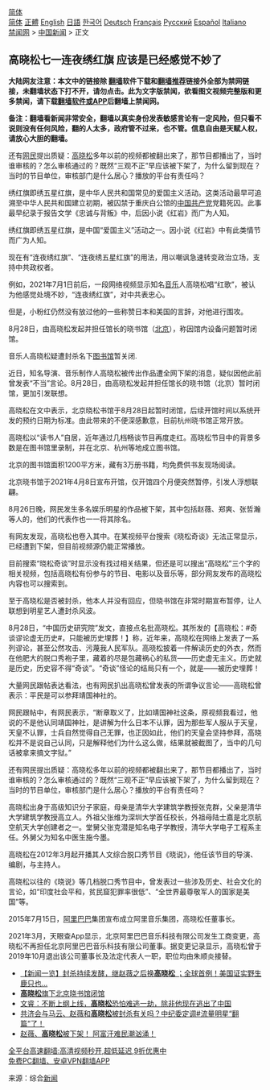  <!-- 面包屑导航 --> <div class="breadcrumb"><!-- GTranslate: https://gtranslate.io/ -->  <div class="switcher notranslate">  <div class="selected">  <a href="#" onclick="return false;"> 简体</a>  </div>  <div class="option">  <a href="https://www.bannedbook.org" onclick="doGTranslate('zh-CN|zh-CN');jQuery('div.switcher div.selected a').html(jQuery(this).html());return false;" title="简体中文" class="nturl selected"> 简体</a>  <a href="https://www.bannedbook.org/zh-tw/" onclick="doGTranslate('zh-CN|zh-TW');jQuery('div.switcher div.selected a').html(jQuery(this).html());return false;" title="繁體中文" class="nturl"> 正體</a>  <a href="https://www.bannedbook.org/en/" onclick="doGTranslate('zh-CN|en');jQuery('div.switcher div.selected a').html(jQuery(this).html());return false;" title="English" class="nturl"> English</a>  <a href="https://www.bannedbook.org/ja/" onclick="doGTranslate('zh-CN|ja');jQuery('div.switcher div.selected a').html(jQuery(this).html());return false;" title="日本語" class="nturl"> 日語</a>  <a href="https://www.bannedbook.org/ko/" onclick="doGTranslate('zh-CN|ko');jQuery('div.switcher div.selected a').html(jQuery(this).html());return false;" title="한국어" class="nturl"> 한국어</a>  <a href="https://www.bannedbook.org/de/" onclick="doGTranslate('zh-CN|de');jQuery('div.switcher div.selected a').html(jQuery(this).html());return false;" title="Deutsch" class="nturl"> Deutsch</a>  <a href="https://www.bannedbook.org/fr/" onclick="doGTranslate('zh-CN|fr');jQuery('div.switcher div.selected a').html(jQuery(this).html());return false;" title="Français" class="nturl"> Français</a>  <a href="https://www.bannedbook.org/ru/" onclick="doGTranslate('zh-CN|ru');jQuery('div.switcher div.selected a').html(jQuery(this).html());return false;" title="Русский" class="nturl"> Русский</a>  <a href="https://www.bannedbook.org/es/" onclick="doGTranslate('zh-CN|es');jQuery('div.switcher div.selected a').html(jQuery(this).html());return false;" title="Español" class="nturl"> Español</a>  <a href="https://www.bannedbook.org/it/" onclick="doGTranslate('zh-CN|it');jQuery('div.switcher div.selected a').html(jQuery(this).html());return false;" title="Italiano" class="nturl"> Italiano</a>  </div>  </div>      <div class='breadcrumb-sub'><!-- Breadcrumb NavXT 6.3.0 --> <a href="https://www.bannedbook.org/" class="home">禁闻网</a> &gt; <a href="https://www.bannedbook.org/bnews/cnnews/" class="category">中国新闻</a> &gt; 正文</div></div><h2>高晓松七一连夜绣红旗 应该是已经感觉不妙了</h2> <p class="notice"><b>大陆网友注意：本文中的链接除 <a href="https://github.com/bannedbook/fanqiang" >翻墙</a>软件下载和<a href="https://github.com/killgcd/justmysocks/blob/master/README.md">翻墙推荐</a>链接外全部为禁网链接，未翻墙状态下打不开，请勿点击。此为文字版禁闻，欲看图文视频完整版和更多禁闻，请下载<a href="https://github.com/bannedbook/fanqiang">翻墙软件或APP</a>后翻墙上禁闻网。</p><p>备注：翻墙看新闻非常安全，翻墙以真实身份发表敏感言论有一定风险，但只看不说则没有任何风险，翻的人太多，政府管不过来，也不管。信息自由是天赋人权，请放心大胆的翻墙。</b></p>  <div class="entry"> <p id="summary">还有<a href="https://www.bannedbook.org/bnews/tag/%e7%bd%91%e6%b0%91/" class="st_tag internal_tag" rel="tag" title="标签 网民 下的日志">网民</a>提出质疑：<a href="https://www.bannedbook.org/bnews/tag/%e9%ab%98%e6%99%93%e6%9d%be/" class="st_tag internal_tag" rel="tag" title="标签 高晓松 下的日志">高晓松</a>多年以前的视频都被翻出来了，那节目都播出了，当时谁审核的？怎么审核通过的？既然“三观不正”早应该被下架了，为什么留到现在？当时的节目单位，审核部门是什么居心？播放的平台有责任吗？</p> <p>绣红旗即绣五星红旗，是中华人民共和国常见的爱国主义活动。这类活动最早可追溯至中华人民共和国建立初期，被囚禁于重庆白公馆的<span class='wp_keywordlink_affiliate'><a href="https://www.bannedbook.org/" title="中国" target="_blank">中国</a></span><a href="https://www.bannedbook.org/bnews/tag/%e5%85%b1%e4%ba%a7%e5%85%9a/" class="st_tag internal_tag" rel="tag" title="标签 共产党 下的日志">共产党</a>党籍死囚。此事最早纪录于报告文学《忠诚与背叛》中，后因小说《红岩》而广为人知。</p> <p>绣红旗即绣五星红旗，是中国“爱国主义”活动之一。因小说《红岩》中有此类情节而广为人知。</p> <p>现在有“连夜绣红旗”、“连夜绣五星红旗”的用法，用以嘲讽急速转变政治立场，支持中共政权者。</p> <p>例如，2021年7月1日前后，一段网络视频显示知名<a href="https://www.bannedbook.org/bnews/tag/%e9%9f%b3%e4%b9%90/" class="st_tag internal_tag" rel="tag" title="标签 音乐 下的日志">音乐</a>人高晓松唱“红歌”，被认为他感觉处境不妙，“连夜绣红旗”，对中共表忠心。</p> <p>但是，小粉红仍然没有放过他的一些称赞日本和美国的言辞，对他进行围攻。</p> <p>8月28日，由高晓松发起并担任馆长的晓书馆（<a href="https://www.bannedbook.org/bnews/tag/%e5%8c%97%e4%ba%ac/" class="st_tag internal_tag" rel="tag" title="标签 北京 下的日志">北京</a>），称因馆内设备问题暂时闭馆。</p>  <p>音乐人高晓松疑遭封杀名下<a href="https://www.bannedbook.org/bnews/tag/%e5%9b%be%e4%b9%a6%e9%a6%86/" class="st_tag internal_tag" rel="tag" title="标签 图书馆 下的日志">图书馆</a>暂关闭.</p> <p>近日，知名导演、音乐制作人高晓松被传出作品遭全网下架的消息，疑似因他此前曾发表“不当”言论。8月28日，由高晓松发起并担任馆长的晓书馆（北京）暂时闭馆，更加引发联想。</p> <p>高晓松在文中表示，北京晓松书馆于8月28日起暂时闭馆，后续开馆时间以系统开发的预约日期为标准。由此带来的不便深感歉意，目前杭州晓书馆正常开放。</p> <p>高晓松以“读书人”自居，近年通过几档畅谈节目再度走红。高晓松节目中的背景多数是在图书馆里录制，并在北京、杭州等地成立图书馆。</p> <p>北京的图书馆面积1200平方米，藏有3万册书籍，均免费供书友现场阅读。</p> <p>北京晓书馆于2021年4月8日宣布开馆，仅开馆四个月便突然暂停，引发人浮想联翩。</p> <p>8月26日晚，网民发生多名娱乐明星的作品被下架，其中包括赵薇、郑爽、张哲瀚等人的，他们的代表作也一一将其除名。</p>  <p>有网友发现，高晓松也卷入其中。在某视频平台搜索《晓松奇谈》无法正常显示，已经遭到下架，但目前视频源仍能正常播放。</p> <p>目前搜索“晓松奇谈”时显示没有找过相关结果，但还是可以搜出“高晓松”三个字的相关视频，包括高晓松有份参与的节目、电影以及音乐等，部分网友发布的高晓松内容也可以搜索到。</p> <p>至于高晓松是否被封杀，他本人并没有回应，但晓书馆在非常时期宣布暂停，让人联想到明星艺人遭封杀风波。</p> <p>8月28日，“中国历史研究院”发文，直接点名批高晓松。其所发的【高晓松：#奇谈谬论虚无历史#，只能被历史埋葬！】称，近年来，高晓松在网络上发表了一系列谬论，甚至公然攻击、污蔑我人民军队。高晓松披着一件解读历史的外衣，然而在他肥大的脱口秀袍子里，藏着的尽是包藏祸心的私货——历史虚无主义。历史就是历史，历史容不得“奇谈”。“奇谈”怪论的结局只有一个，就是——被历史埋葬！</p> <p>大量网民跟帖表达看法，也有网民扒出高晓松曾发表的所谓争议言论——高晓松曾表示：平民是可以参拜靖国神社的。</p> <p>网民跟帖中，有网民表示，“断章取义了，比如靖国神社这条，原视频我看过，他说的不是他认同靖国神社，是讲解为什么日本不认罪，因为那些军人服从于天皇，天皇不认罪，士兵自然觉得自己无罪，也正因如此，他们的天皇会坚持参拜，高晓松并不是说自己认同，只是解释他们为什么这么做，结果就被截图了，当中的几句话被拿来搞文字狱。”</p> <p>还有网民提出质疑：高晓松多年以前的视频都被翻出来了，那节目都播出了，当时谁审核的？怎么审核通过的？既然“三观不正”早应该被下架了，为什么留到现在？当时的节目单位，审核部门是什么居心？播放的平台有责任吗？</p>  <p>高晓松出身于高级知识分子家庭，母亲是清华大学建筑学教授张克群，父亲是清华大学建筑学教授高立人。外祖父张维为深圳大学首任校长，外祖母陆士嘉是北京航空航天大学创建者之一。堂舅父张克潜是知名电子学教授，清华大学电子工程系主任。外舅父为知名中医生施今墨。</p> <p>高晓松在2012年3月起开播其人文综合脱口秀节目《晓说》，他任该节目的导演、编剧，与主持人。</p> <p>高晓松以往的《晓说》等几档脱口秀节目中，曾发表过一些涉及历史、社会文化的言论，如“印度社会平和，贫民窟犯罪率很低”、“全世界最尊敬军人的国家是美国”等。</p> <p>2015年7月15日，<a href="https://www.bannedbook.org/bnews/tag/%e9%98%bf%e9%87%8c%e5%b7%b4%e5%b7%b4/" class="st_tag internal_tag" rel="tag" title="标签 阿里巴巴 下的日志">阿里巴巴</a>集团宣布成立阿里音乐集团，高晓松任董事长。</p> <p>2021年3月，天眼查App显示，北京阿里巴巴音乐科技有限公司发生工商变更，高晓松不再担任北京阿里巴巴音乐科技有限公司董事。据变更记录显示，高晓松曾于2019年10月退出该公司董事长及法定代表人一职，职位均由朱顺炎接替。</p> <ul class='op-related-articles' title='相关阅读'> <li><a href='https://www.bannedbook.org/bnews/comments/20210830/1615633.html' target='_blank'>【新闻一览】封杀持续发酵，继赵薇之后换<b>高晓松</b> ；全球首例！美国证实野生鹿只也…</a></li> <li><a href='https://www.bannedbook.org/bnews/baitai/20210829/1615402.html' target='_blank'><b>高晓松</b>旗下北京晓书馆闭馆</a></li> <li><a href='https://www.bannedbook.org/bnews/bannedvideo/20210829/1615348.html' target='_blank'>文睿：不断上纲上线，<b>高晓松</b>恐怕难逃一劫，除非他现在逃出了中国</a></li> <li><a href='https://www.bannedbook.org/bnews/bannedvideo/20210828/1615090.html' target='_blank'>共济会与马云、赵薇和<b>高晓松</b>被封杀有关吗？中纪委定调#流量明星“翻篇”了！</a></li> <li><a href='https://www.bannedbook.org/bnews/bannedvideo/20210828/1615053.html' target='_blank'>赵薇、<b>高晓松</b>被下架！        阿富汗难民潮汹涌！</a></li> </ul> <p class="texttj"> <a href="https://github.com/bannedbook/fanqiang/wiki/V2ray%E6%9C%BA%E5%9C%BA" target="_blank">全平台高速翻墙:高清视频秒开,超低延迟,9折优惠中</a><br/> <a href="https://github.com/bannedbook/fanqiang/wiki/%E7%A6%81%E9%97%BB%E7%BD%91%E5%AE%89%E5%8D%93%E7%BF%BB%E5%A2%99%E6%96%B0%E9%97%BBAPP" target="_blank">免费PC翻墙、安卓VPN翻墙APP</a></p><p> 来源：综合<span class='wp_keywordlink_affiliate'><a href="https://www.bannedbook.org/" title="新闻">新闻</a></span> </p> <a name='sharetosocial'></a>  <div style="margin-bottom:5px;padding-bottom:5px;clear:both"> <div id="archive-pix-1" class="banner-ads"> <!-- AuctionX Display platform tag START --> <div id="26318x728x90x621x_ADSLOT2" clicktrack="%%CLICK_URL_ESC%%"></div> <!-- AuctionX Display platform tag END --> </div> <div id="archive-pix-2" class="banner-ads"> <!-- AuctionX Display platform tag START --> <div id="26315x300x250x621x_ADSLOT2" clicktrack="%%CLICK_URL_ESC%%"></div> <!-- AuctionX Display platform tag END --> </div> </div>  <div id="archive-pix-1" class="banner-ads"> <!-- AuctionX Display platform tag START --> <div id="26318x728x90x621x_ADSLOT3" clicktrack="%%CLICK_URL_ESC%%"></div> <!-- AuctionX Display platform tag END --> </div> </div><!--END ENTRY--> 
